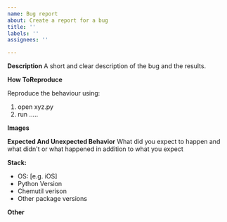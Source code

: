 ```yaml
---
name: Bug report
about: Create a report for a bug
title: ''
labels: ''
assignees: ''

---
```


**Description**
A short and clear description of the bug and the results.

**How ToReproduce**

Reproduce the behaviour using:
1. open xyz.py
2. run .....

**Images**

**Expected And Unexpected Behavior**
What did you expect to happen and what didn't or what happened in addition to what you expect

**Stack:**

- OS: [e.g. iOS]
- Python Version
- Chemutil verison
- Other package versions

**Other**
